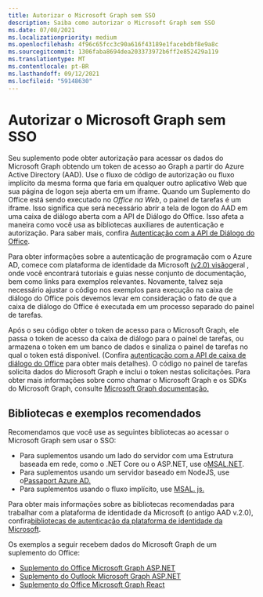 ```yaml
---
title: Autorizar o Microsoft Graph sem SSO
description: Saiba como autorizar o Microsoft Graph sem SSO
ms.date: 07/08/2021
ms.localizationpriority: medium
ms.openlocfilehash: 4f96c65fcc3c90a616f43189e1facebdbf8e9a8c
ms.sourcegitcommit: 1306faba8694dea203373972b6ff2e852429a119
ms.translationtype: MT
ms.contentlocale: pt-BR
ms.lasthandoff: 09/12/2021
ms.locfileid: "59148630"
---
```

# <a name="authorize-to-microsoft-graph-without-sso"></a>Autorizar o Microsoft Graph sem SSO

Seu suplemento pode obter autorização para acessar os dados do Microsoft Graph obtendo um token de acesso ao Graph a partir do Azure Active Directory (AAD). Use o fluxo de código de autorização ou fluxo implícito da mesma forma que faria em qualquer outro aplicativo Web que sua página de logon seja aberta em um iframe. Quando um Suplemento do Office está sendo executado no *Office na Web*, o painel de tarefas é um iframe. Isso significa que será necessário abrir a tela de logon do AAD em uma caixa de diálogo aberta com a API de Diálogo do Office. Isso afeta a maneira como você usa as bibliotecas auxiliares de autenticação e autorização. Para saber mais, confira [Autenticação com a API de Diálogo do Office](auth-with-office-dialog-api.md).

Para obter informações sobre a autenticação de programação com o Azure AD, comece com plataforma de identidade da Microsoft [(v2.0) visão](/azure/active-directory/develop/v2-overview)geral , onde você encontrará tutoriais e guias nesse conjunto de documentação, bem como links para exemplos relevantes. Novamente, talvez seja necessário ajustar o código nos exemplos para execução na caixa de diálogo do Office pois devemos levar em consideração o fato de que a caixa de diálogo do Office é executada em um processo separado do painel de tarefas.

Após o seu código obter o token de acesso para o Microsoft Graph, ele passa o token de acesso da caixa de diálogo para o painel de tarefas, ou armazena o token em um banco de dados e sinaliza o painel de tarefas no qual o token está disponível. (Confira [autenticação com a API de caixa de diálogo do Office](auth-with-office-dialog-api.md) para obter mais detalhes). O código no painel de tarefas solicita dados do Microsoft Graph e inclui o token nestas solicitações. Para obter mais informações sobre como chamar o Microsoft Graph e os SDKs do Microsoft Graph, consulte [Microsoft Graph documentação.](/graph/)

## <a name="recommended-libraries-and-samples"></a>Bibliotecas e exemplos recomendados

Recomendamos que você use as seguintes bibliotecas ao acessar o Microsoft Graph sem usar o SSO:

- Para suplementos usando um lado do servidor com uma Estrutura baseada em rede, como o .NET Core ou o ASP.NET, use o[MSAL.NET](https://github.com/AzureAD/microsoft-authentication-library-for-dotnet/wiki#conceptual-documentation).
- Para suplementos usando um servidor baseado em NodeJS, use o[Passaport Azure AD.](https://github.com/AzureAD/passport-azure-ad)
- Para suplementos usando o fluxo implícito, use [MSAL. js.](https://github.com/AzureAD/microsoft-authentication-library-for-js/wiki)

Para obter mais informações sobre as bibliotecas recomendadas para trabalhar com a plataforma de identidade da Microsoft (o antigo AAD v.2.0), confira[bibliotecas de autenticação da plataforma de identidade da Microsoft](/azure/active-directory/develop/reference-v2-libraries).

Os exemplos a seguir recebem dados do Microsoft Graph de um suplemento do Office:

- [Suplemento do Office Microsoft Graph ASP.NET](https://github.com/OfficeDev/PnP-OfficeAddins/tree/master/Samples/auth/Office-Add-in-Microsoft-Graph-ASPNET)
- [Suplemento do Outlook Microsoft Graph ASP.NET](https://github.com/OfficeDev/PnP-OfficeAddins/tree/master/Samples/auth/Outlook-Add-in-Microsoft-Graph-ASPNET)
- [Suplemento do Office Microsoft Graph React](https://github.com/OfficeDev/PnP-OfficeAddins/tree/master/Samples/auth/Office-Add-in-Microsoft-Graph-React)
